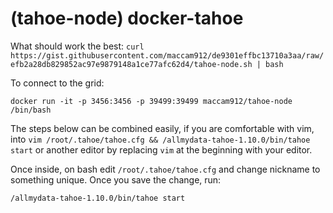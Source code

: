 (tahoe-node) docker-tahoe
============

What should work the best: `curl https://gist.githubusercontent.com/maccam912/de9301effbc13710a3aa/raw/efb2a28db829852ac97e9879148a1ce77afc62d4/tahoe-node.sh | bash`


To connect to the grid:

`docker run -it -p 3456:3456 -p 39499:39499 maccam912/tahoe-node /bin/bash`

The steps below can be combined easily, if you are comfortable with vim, into `vim /root/.tahoe/tahoe.cfg && /allmydata-tahoe-1.10.0/bin/tahoe start` or another editor by replacing `vim` at the beginning with your editor.

Once inside, on bash edit `/root/.tahoe/tahoe.cfg` and change nickname to something unique. Once you save the change, run:

`/allmydata-tahoe-1.10.0/bin/tahoe start`
